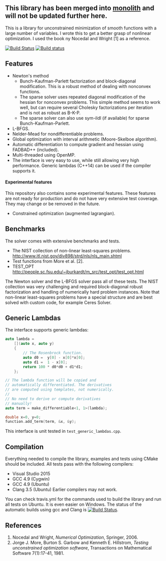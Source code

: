 ## This library has been merged into [monolith](https://github.com/PetterS/monolith) and will not be updated further here.

This is a library for unconstrained minimization of smooth functions with a large number of variables. I wrote this to get a better grasp of nonlinear optimization. I used the book ny Nocedal and Wright [1] as a reference.

[![Build Status](https://travis-ci.org/PetterS/spii.png)](https://travis-ci.org/PetterS/spii)
[![Build status](https://ci.appveyor.com/api/projects/status/cixfv8ikf3o4t4fv)](https://ci.appveyor.com/project/PetterS/spii)

Features
--------
* Newton's method 
    * Bunch-Kaufman-Parlett factorization and block-diagonal modification. This is a robust method of dealing with nonconvex functions.
    * The sparse solver uses repeated diagonal modification of the hessian for nonconvex problems. This simple method seems to work well, but can require several Cholesky factorizations per iteration and is not as robust as B-K-P.
    * The sparse solver can also use sym-ildl (if available) for sparse Bunch-Kaufman-Parlett.
* L-BFGS.
* Nelder-Mead for nondifferentiable problems.
* Global optimization with interval arithmetic (Moore-Skelboe algorithm).
* Automatic differentiation to compute gradient and hessian using FADBAD++ (included).
* Multi-threaded using OpenMP.
* The interface is very easy to use, while still allowing very high performance. Generic lambdas (C++14) can be used if the compiler supports it.

#### Experimental features
This repository also contains some experimental features. These features are not ready for production and do not have very extensive test coverage. They may change or be removed in the future.
* Constrained optimization (augmented lagrangian).

Benchmarks
----------
The solver comes with extensive benchmarks and tests.

* The NIST collection of non-linear least-squares problems. http://www.itl.nist.gov/div898/strd/nls/nls_main.shtml
* Test functions from More et al. [2].
* TEST_OPT http://people.sc.fsu.edu/~jburkardt/m_src/test_opt/test_opt.html

The Newton solver and the L-BFGS solver pass all of these tests. The NIST collection was very challenging and required block-diagonal robust factorization and handling of numerically hard problem instances. Note that non-linear least-squares problems have a special structure and are best solved with custom code, for example Ceres Solver.

Generic Lambdas
---------------
The interface supports generic lambdas:

``` C++
auto lambda =
	[](auto x, auto y)
	{
		// The Rosenbrock function.
		auto d0 =  y[0] - x[0]*x[0];
		auto d1 =  1 - x[0];
		return 100 * d0*d0 + d1*d1;
	};

// The lambda function will be copied and
// automatically differentiated. The derivatives
// are computed using templates, not numerically.
//
// No need to derive or compute derivatives
// manually!
auto term = make_differentiable<1, 1>(lambda);

double x=0, y=0;
function.add_term(term, &x, &y);
```
This interface is unit tested in `test_generic_lambdas.cpp`.

Compilation
-----------
Everything needed to compile the library, examples and tests using CMake should be included.
All tests pass with the following compilers:
* Visual Studio 2015
* GCC 4.9 (Cygwin)
* GCC 4.9 (Ubuntu)
* Clang 3.5 (Ubuntu)
Earlier compilers may not work.

You can check travis.yml for the commands used to build the library and run all tests on Ubuntu.
It is even easier on Windows. The status of the automatic builds using gcc and Clang is [![Build Status](https://travis-ci.org/PetterS/spii.png)](https://travis-ci.org/PetterS/spii).

References
----------
1. Nocedal and Wright, *Numerical Optimization*, Springer, 2006.
2. Jorge J. More, Burton S. Garbow and Kenneth E. Hillstrom, *Testing unconstrained optimization software*, Transactions on Mathematical Software 7(1):17-41, 1981.
